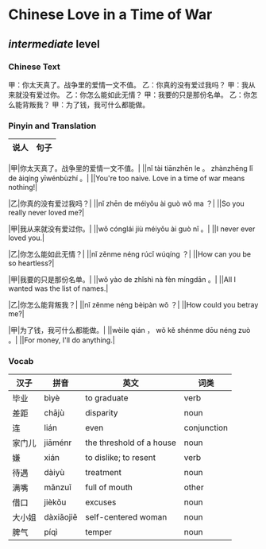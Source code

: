 # Chinese Love in a Time of War
## *intermediate* level

### Chinese Text
甲：你太天真了。战争里的爱情一文不值。
乙：你真的没有爱过我吗？
甲：我从来就没有爱过你。
乙：你怎么能如此无情？
甲：我要的只是那份名单。
乙：你怎么能背叛我？
甲：为了钱，我可什么都能做。

### Pinyin and Translation
|说人|句子|
|----|----|

|甲|你太天真了。战争里的爱情一文不值。|
||nǐ tài tiānzhēn le 。 zhànzhēng lǐ de àiqíng yīwénbùzhí 。|
||You're too naive. Love in a time of war means nothing!|

|乙|你真的没有爱过我吗？|
||nǐ zhēn de méiyǒu ài guò wǒ ma ？|
||So you really never loved me?|

|甲|我从来就没有爱过你。|
||wǒ cónglái jiù méiyǒu ài guò nǐ 。|
||I never ever loved you.|

|乙|你怎么能如此无情？|
||nǐ zěnme néng rúcǐ wúqíng ？|
||How can you be so heartless?|

|甲|我要的只是那份名单。|
||wǒ yào de zhǐshì nà fèn míngdān 。|
||All I wanted was the list of names.|

|乙|你怎么能背叛我？|
||nǐ zěnme néng bèipàn wǒ ？|
||How could you betray me?|

|甲|为了钱，我可什么都能做。|
||wèile qián ， wǒ kě shénme dōu néng zuò 。|
||For money, I'll do anything.|
### Vocab
|汉子|拼音|英文|词类|
|----|----|----|----|
|毕业|bìyè|to graduate|verb|
|差距|chājù|disparity|noun|
|连|lián|even|conjunction|
|家门儿|jiāménr|the threshold of a house|noun|
|嫌|xián|to dislike; to resent|verb|
|待遇|dàiyù|treatment|noun|
|满嘴|mǎnzuǐ|full of mouth|other|
|借口|jièkǒu|excuses|noun|
|大小姐|dàxiǎojiě|self-centered woman|noun|
|脾气|píqì|temper|noun|